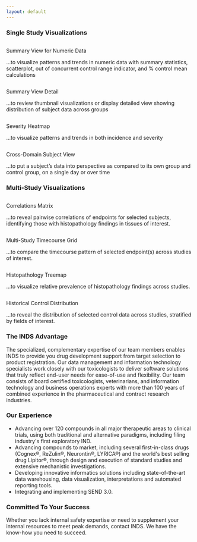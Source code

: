 ```yaml
---
layout: default
---
```



### Single Study Visualizations

<div class="pure-g">
  <div class="pure-u-1-2">
    <a href="/assets/se-images/Slide2.PNG" 
       data-lightbox="slide-2"
       data-lightbox-caption="Summary View for Numeric Data"> 
      <img class="thumbsize" src="/assets/se-images/Slide2.PNG" alt="" />
    </a>
    <p class="thumbtitle">Summary View for Numeric Data</p>
    <p class="thumbsize">…to visualize patterns and trends in numeric data with summary statistics, scatterplot, out of concurrent control range indicator, and % control mean calculations</p>
  </div>
  <div class="pure-u-1-2">
    <a href="/assets/se-images/Slide3.PNG" 
       data-lightbox="slide-3"> 
      <img class="thumbsize" src="/assets/se-images/Slide3.PNG" alt="" />
    </a>
    <p class="thumbtitle">Summary View Detail</p>
    <p class="thumbsize">…to review thumbnail visualizations or display detailed view showing distribution of subject data across groups</p>
  </div>
  <div class="pure-u-1-2">
    <a href="/assets/se-images/Slide1.PNG" 
       data-lightbox="slide-1"> 
      <img class="thumbsize" src="/assets/se-images/Slide1.PNG" alt="" />
    </a>
    <p class="thumbtitle">Severity Heatmap</p>
    <p class="thumbsize">…to visualize patterns and trends in both incidence and severity</p>
  </div>
  <div class="pure-u-1-2">
    <a href="/assets/se-images/Slide4.PNG" 
       data-lightbox="slide-4"> 
      <img class="thumbsize" src="/assets/se-images/Slide4.PNG" alt="" />
    </a>
    <p class="thumbtitle">Cross-Domain Subject View</p>
    <p class="thumbsize">…to put a subject’s data into perspective as compared to its own group and control group, on a single day or over time</p>
  </div>
</div>

### Multi-Study Visualizations

<div class="pure-g">
  <div class="pure-u-1-2">
    <a href="/assets/se-images/Slide5.PNG" 
       data-lightbox="slide-5"> 
      <img class="thumbsize" src="/assets/se-images/Slide5.PNG" alt="" />
    </a>
    <p class="thumbtitle">Correlations Matrix</p>
    <p class="thumbsize">…to reveal pairwise correlations of endpoints for selected subjects, identifying those with histopathology findings in tissues of interest.</p>
  </div>
  <div class="pure-u-1-2">
    <a href="/assets/se-images/Slide6.PNG" 
       data-lightbox="slide-6"> 
      <img class="thumbsize" src="/assets/se-images/Slide6.PNG" alt="" />
    </a>
    <p class="thumbtitle">Multi-Study Timecourse Grid</p>
    <p class="thumbsize">…to compare the timecourse pattern of selected endpoint(s) across studies of interest.</p>
  </div>
  <div class="pure-u-1-2">
    <a href="/assets/se-images/Slide7.PNG" 
       data-lightbox="slide-7"> 
      <img class="thumbsize" src="/assets/se-images/Slide7.PNG" alt="" />
    </a>
    <p class="thumbtitle">Histopathology Treemap</p>
    <p class="thumbsize">…to visualize relative prevalence of histopathology findings across studies.</p>
  </div>
  <div class="pure-u-1-2">
    <a href="/assets/se-images/under-construction.gif" 
       data-lightbox="slide-8"> 
      <img class="thumbsize" src="/assets/se-images/under-construction.gif" alt="" />
    </a>
    <p class="thumbtitle">Historical Control Distribution</p>
    <p class="thumbsize">…to reveal the distribution of selected control data across studies, stratified by fields of interest.</p>
  </div>
</div>


### The INDS Advantage

The specialized, complementary expertise of our team members enables INDS to
provide you drug development support from target selection to product
registration. Our data management and information technology specialists work
closely with our toxicologists to deliver software solutions that truly reflect
end-user needs for ease-of-use and flexibility. Our team consists of board
certified toxicologists, veterinarians, and information technology and business
operations experts with more than 100 years of combined experience in the
pharmaceutical and contract research industries.

### Our Experience

-   Advancing over 120 compounds in all major therapeutic areas to clinical
    trials, using both traditional and alternative paradigms, including filing
    industry's first exploratory IND.
-   Advancing compounds to market, including several first-in-class drugs
    (Cognex®, ReZulin®, Neurontin®, LYRICA®) and the world's best selling drug
    Lipitor®, through design and execution of standard studies and extensive
    mechanistic investigations.
-   Developing innovative informatics solutions including state-of-the-art data
    warehousing, data visualization, interpretations and automated
    reporting tools.
-   Integrating and implementing SEND 3.0.

### Committed To Your Success

Whether you lack internal safety expertise or need to supplement your internal
resources to meet peak demands, contact INDS. We have the know-how you need to
succeed.
